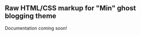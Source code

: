 Raw HTML/CSS markup for "Min" ghost blogging theme
-----------------------------

Documentation coming soon!
